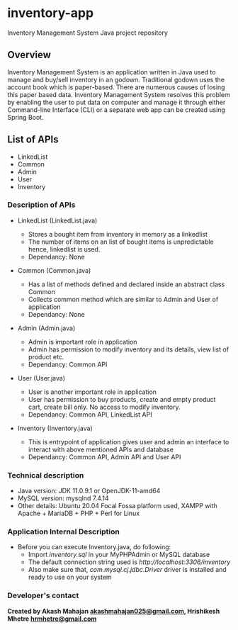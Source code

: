 # inventory-app
Inventory Management System Java project repository

## Overview
Inventory Management System is an application written in Java used to manage and buy/sell inventory in an godown. Traditional godown uses the account book which is paper-based. There are numerous causes of losing this paper based data. Inventory Management System resolves this problem by enabling the user to put data on computer and manage it through either Command-line Interface (CLI) or a separate web app can be created using Spring Boot.

## List of APIs
  - LinkedList
  - Common
  - Admin
  - User
  - Inventory

### Description of APIs

  - LinkedList (LinkedList.java)
    - Stores a bought item from inventory in memory as a linkedlist
    - The number of items on an list of bought items is unpredictable hence, linkedlist is used.
    - Dependancy: None
   
  - Common (Common.java)
    - Has a list of methods defined and declared inside an abstract class Common
    - Collects common method which are similar to Admin and User of application
    - Dependancy: None
    
  - Admin (Admin.java)
    - Admin is important role in application
    - Admin has permission to modify inventory and its details, view list of product etc.
    - Dependancy: Common API
    
  - User (User.java)
    - User is another important role in application
    - User has permission to buy products, create and empty product cart, create bill only. No access to modify inventory.
    - Dependancy: Common API, LinkedList API
    
  - Inventory (Inventory.java)
    - This is entrypoint of application gives user and admin an interface to interact with above mentioned APIs and database
    - Dependancy: Common API, Admin API and User API
    
### Technical description
  - Java version: JDK 11.0.9.1 or OpenJDK-11-amd64
  - MySQL version: mysqlnd 7.4.14
  - Other details: Ubuntu 20.04 Focal Fossa platform used, XAMPP with Apache + MariaDB + PHP + Perl for Linux

### Application Internal Description
  - Before you can execute Inventory.java, do following:
    - Import _inventory.sql_ in your MyPHPAdmin or MySQL database
    - The default connection string used is _http://localhost:3306/inventory_
    - Also make sure that, _com.mysql.cj.jdbc.Driver_ driver is installed and ready to use on your system
    
### Developer's contact
**Created by Akash Mahajan <akashmahajan025@gmail.com>, Hrishikesh Mhetre <hrmhetre@gmail.com>**
